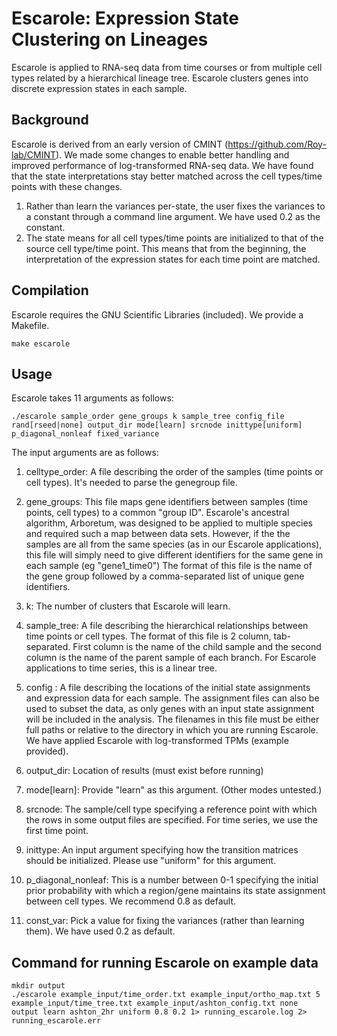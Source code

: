 # Escarole: Expression State Clustering on Lineages
Escarole is applied to RNA-seq data from time courses or from multiple cell types related by a hierarchical lineage tree. Escarole clusters genes into discrete expression states in each sample.

## Background
Escarole is derived from an early version of CMINT (https://github.com/Roy-lab/CMINT). We made some changes to enable better handling and improved performance of log-transformed RNA-seq data. We have found that the state interpretations stay better matched across the cell types/time points with these changes.

1. Rather than learn the variances per-state, the user fixes the variances to a constant through a command line argument. We have used 0.2 as the constant. 
2. The state means for all cell types/time points are initialized to that of the source cell type/time point. This means that from the beginning, the interpretation of the expression states for each time point are matched.

## Compilation
Escarole requires the GNU Scientific Libraries (included). We provide a Makefile.
```
make escarole
```

## Usage
Escarole takes 11 arguments as follows:

```
./escarole sample_order gene_groups k sample_tree config_file rand[rseed|none] output_dir mode[learn] srcnode inittype[uniform] p_diagonal_nonleaf fixed_variance
```

The input arguments are as follows:

1. celltype_order: A file describing the order of the samples (time points or cell types). It's needed to parse the genegroup file. 

2. gene_groups: This file maps gene identifiers between samples (time points, cell types) to a common "group ID". Escarole's ancestral algorithm, Arboretum, was designed to be applied to multiple species and required such a map between data sets. However, if the the samples are all from the same species (as in our Escarole applications), this file will simply need to give different identifiers for the same gene in each sample (eg "gene1_time0")   The format of this file is the name of the gene group followed by a comma-separated list of unique gene identifiers.

3. k: The number of clusters that Escarole will learn.

4. sample_tree: A file describing the hierarchical relationships between time points or cell types. The format of this file is 2 column, tab-separated. First column is the name of the child sample and the second column is the name of the parent sample of each branch. For Escarole applications to time series, this is a linear tree.

5. config : A file describing the locations of the initial state assignments and expression data for each sample.
The assignment files can also be used to subset the data, as only genes with an input state assignment will be included in the analysis. The filenames in this file must be either full paths or relative to the directory in which you are running Escarole. We have applied Escarole with log-transformed TPMs (example provided).

6. output_dir: Location of results (must exist before running)

7. mode[learn]: Provide "learn" as this argument. (Other modes untested.)

8. srcnode: The sample/cell type specifying a reference point with which the rows in some output files are specified. For time series, we use the first time point.

9. inittype: An input argument specifying how the transition matrices should be initialized. Please use "uniform" for this argument.

10. p_diagonal_nonleaf: This is a number between 0-1 specifying the initial prior probability with which a region/gene maintains its state assignment between cell types. We recommend 0.8 as default.

11. const_var: Pick a value for fixing the variances (rather than learning them). We have used 0.2 as default.

## Command for running Escarole on example data
```
mkdir output
./escarole example_input/time_order.txt example_input/ortho_map.txt 5 example_input/time_tree.txt example_input/ashton_config.txt none output learn ashton_2hr uniform 0.8 0.2 1> running_escarole.log 2> running_escarole.err
```
